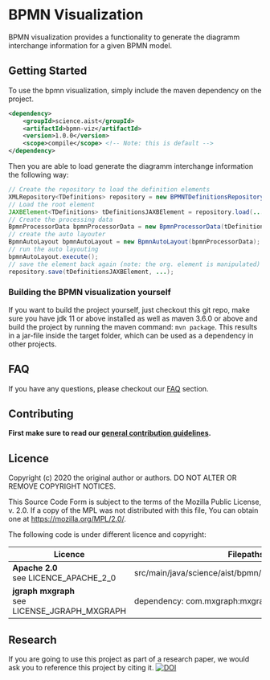 # BPMN Visualization

BPMN visualization provides a functionality to generate the diagramm interchange information for a given
BPMN model. 

## Getting Started

To use the bpmn visualization, simply include the maven dependency on the project.

```xml
<dependency>
    <groupId>science.aist</groupId>
    <artifactId>bpmn-viz</artifactId>
    <version>1.0.0</version>
    <scope>compile</scope> <!-- Note: this is default -->
</dependency>
```

Then you are able to load generate the diagramm interchange information the following way:

```java
// Create the repository to load the definition elements
XMLRepository<TDefinitions> repository = new BPMNTDefinitionsRepository();
// Load the root element
JAXBElement<TDefinitions> tDefinitionsJAXBElement = repository.load(...);
// Create the processing data
BpmnProcessorData bpmnProcessorData = new BpmnProcessorData(tDefinitionsJAXBElement, horizontalLayout);
// create the auto layouter
BpmnAutoLayout bpmnAutoLayout = new BpmnAutoLayout(bpmnProcessorData);
// run the auto layouting
bpmnAutoLayout.execute();
// save the element back again (note: the org. element is manipulated)
repository.save(tDefinitionsJAXBElement, ...);
``` 

### Building the BPMN visualization yourself

If you want to build the project yourself, just checkout this git repo, make sure you have jdk 11 or above installed as
well as maven 3.6.0 or above and build the project by running the maven command: `mvn package`. This results in a 
jar-file inside the target folder, which can be used as a dependency in other projects.

## FAQ

If you have any questions, please checkout our [FAQ](https://fhooeaist.github.io/bpmn-viz/faq.html) section.

## Contributing

**First make sure to read our [general contribution guidelines](https://fhooeaist.github.io/CONTRIBUTING.html).**
   
## Licence

Copyright (c) 2020 the original author or authors.
DO NOT ALTER OR REMOVE COPYRIGHT NOTICES.

This Source Code Form is subject to the terms of the Mozilla Public
License, v. 2.0. If a copy of the MPL was not distributed with this
file, You can obtain one at https://mozilla.org/MPL/2.0/.

The following code is under different licence and copyright: 

| Licence | Filepaths |
|-|-|
| **Apache 2.0**<br>see LICENCE_APACHE_2_0 | src/main/java/science/aist/bpmn/viz/BpmnAutoLayout.java |
| **jgraph mxgraph**<br>see LICENSE_JGRAPH_MXGRAPH | dependency: com.mxgraph:mxgraph-all:3.7.4 |

## Research

If you are going to use this project as part of a research paper, we would ask you to reference this project by citing
it. [![DOI](https://zenodo.org/badge/301400051.svg)](https://zenodo.org/badge/latestdoi/301400051)
